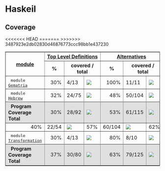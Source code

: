 # Haskeil
## Coverage
<html><head><meta http-equiv="Content-Type" content="text/html; charset=UTF-8">
</head><body><table class="dashboard" width="100%" border=1>
<tr><th rowspan=2><a href="https://htmlpreview.github.io/?https://github.com/dvulakh/haskeil/blob/main/coverage/hpc_index.html">module</a></th><th colspan=3><a href="https://htmlpreview.github.io/?https://github.com/dvulakh/haskeil/blob/main/coverage/hpc_index_fun.html">Top Level Definitions</a></th><th colspan=3><a href="https://htmlpreview.github.io/?https://github.com/dvulakh/haskeil/blob/main/coverage/hpc_index_alt.html">Alternatives</a></th><th colspan=3><a href="https://htmlpreview.github.io/?https://github.com/dvulakh/haskeil/blob/main/coverage/hpc_index_exp.html">Expressions</a></th></tr><tr><th>%</th><th colspan=2>covered / total</th><th>%</th><th colspan=2>covered / total</th><th>%</th><th colspan=2>covered / total</th></tr><tr>
<td>&nbsp;&nbsp;<tt>module <a href="https://htmlpreview.github.io/?https://github.com/dvulakh/haskeil/blob/main/coverage/Gematria.hs.html">Gematria</a></tt></td>
<td align="right">30%</td><td>4/13</td><td width=100><img src="https://progress-bar.dev/30"></td><td align="right">100%</td><td>11/11</td><td width=100><img src="https://progress-bar.dev/100"></td><td align="right">100%</td><td>94/94</td><td width=100><img src="https://progress-bar.dev/100"></td></tr>
<tr>
<td>&nbsp;&nbsp;<tt>module <a href="https://htmlpreview.github.io/?https://github.com/dvulakh/haskeil/blob/main/coverage/Hebrew.hs.html">Hebrew</a></tt></td>
<<<<<<< HEAD
<td align="right">32%</td><td>24/75</td><td width=100><img src="https://progress-bar.dev/32"></td><td align="right">48%</td><td>50/104</td><td width=100><img src="https://progress-bar.dev/48"></td><td align="right">57%</td><td>127/221</td><td width=100><img src="https://progress-bar.dev/57"></td></tr>
<tr></tr><tr style="background: #e0e0e0">
<th align=left>&nbsp;&nbsp;Program Coverage Total</tt></th>
<td align="right">30%</td><td>28/92</td><td width=100><img src="https://progress-bar.dev/30"></td><td align="right">53%</td><td>61/115</td><td width=100><img src="https://progress-bar.dev/53"></td><td align="right">70%</td><td>221/315</td><td width=100><img src="https://progress-bar.dev/70"></td></tr>
=======
<td align="right">40%</td><td>22/54</td><td width=100><img src="https://progress-bar.dev/40"></td><td align="right">57%</td><td>60/104</td><td width=100><img src="https://progress-bar.dev/57"></td><td align="right">62%</td><td>139/221</td><td width=100><img src="https://progress-bar.dev/62"></td></tr>
<tr>
<td>&nbsp;&nbsp;<tt>module <a href="https://htmlpreview.github.io/?https://github.com/dvulakh/haskeil/blob/main/coverage/Transformation.hs.html">Transformation</a></tt></td>
<td align="right">30%</td><td>4/13</td><td width=100><img src="https://progress-bar.dev/30"></td><td align="right">80%</td><td>8/10</td><td width=100><img src="https://progress-bar.dev/80"></td><td align="right">84%</td><td>87/103</td><td width=100><img src="https://progress-bar.dev/84"></td></tr>
<tr></tr><tr style="background: #e0e0e0">
<th align=left>&nbsp;&nbsp;Program Coverage Total</tt></th>
<td align="right">37%</td><td>30/80</td><td width=100><img src="https://progress-bar.dev/37"></td><td align="right">63%</td><td>79/125</td><td width=100><img src="https://progress-bar.dev/63"></td><td align="right">76%</td><td>320/418</td><td width=100><img src="https://progress-bar.dev/76"></td></tr>
>>>>>>> 3487923e2db02830d46876773ccc98bb1e437230
</table></body></html>
